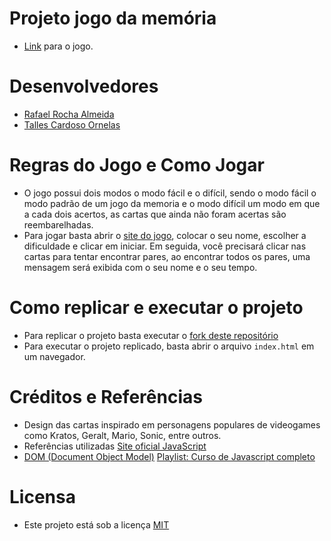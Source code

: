 # Projeto jogo da memória
- [Link]() para o jogo.
# Desenvolvedores
- [Rafael Rocha Almeida](https://github.com/Rafa3339)
- [Talles Cardoso Ornelas](https://github.com/Talles2305)
# Regras do Jogo e Como Jogar
- O jogo possui dois modos o modo fácil e o difícil, sendo o modo fácil o modo padrão de um jogo da memoria e o modo difícil um modo em que a cada dois acertos, as cartas que ainda não foram acertas são reembarelhadas.
- Para jogar basta abrir o [site do jogo](https//:site.com), colocar o seu nome, escolher a dificuldade e clicar em iniciar.  Em seguida, você precisará clicar nas cartas para tentar encontrar pares, ao encontrar todos os pares, uma mensagem será exibida com o seu nome e o seu tempo.
# Como replicar e executar o projeto
- Para replicar o projeto basta executar o [fork deste repositório](https://github.com/Rafa3339/Jogo-da-Memoria/fork)
- Para executar o projeto replicado, basta abrir o arquivo `index.html` em um navegador.
# Créditos e Referências
- Design das cartas inspirado em personagens populares de videogames como Kratos, Geralt, Mario, Sonic, entre outros.
- Referências utilizadas
[Site oficial JavaScript](https://javascript.info/)
- [DOM (Document Object Model)](https://youtu.be/HOv9CqqAZk0)
[Playlist: Curso de Javascript completo](https://www.youtube.com/watch?v=vEwPnjqWQ-g&list=PL2Fdisxwzt_d590u3uad46W-kHA0PTjjw&pp=iAQB)
# Licensa
- Este projeto está sob a licença [MIT](https://choosealicense.com/licenses/mit/)
